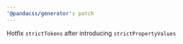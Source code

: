 ```yaml
---
'@pandacss/generator': patch
---
```


Hotfix `strictTokens` after introducing `strictPropertyValues`
